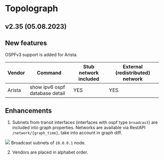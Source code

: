 # Topolograph

## v2.35 (05.08.2023)

## New features

OSPFv3 support is added for Arista.

| Vendor  | Command                                     | Stub network included                       | External (redistributed) network          | 
|---------|---------------------------------------------|---------------------------------------------|--------------------------------------------------|
| Arista  | show ipv6 ospf database detail              | YES                     | YES                   |

## Enhancements
1. Subnets from transit interfaces (interfaces with ospf type `broadcast`) are included into graph properties. Networks are available via RestAPI `/network/{graph_time}`, take into account in graph diff.  

![](https://github.com/Vadims06/topolograph/blob/db815f1200ba2c3a2c406916718a202c95456f69/docs/release-notes/v2.35/broadcast_subnets_of_10_0_0_1_node.PNG)
Broadcast subnets of `10.0.0.1` node. 

2. Vendors are placed in alphabet order.
